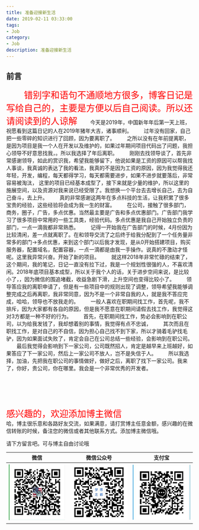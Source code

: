 ```yaml
---
title: 准备迎接新生活
date: 2019-02-11 03:33:00
tags: 
- Job
category: 
- Job
description: 准备迎接新生活
---
```

<!-- image url 
https://raw.githubusercontent.com/HealerJean/HealerJean.github.io/master/blogImages
　　首行缩进
<font color="red">  </font>

<font  color="red" size="4">   </font>


<font size="4">   </font>
-->

## 前言

<font  color="red" size="5">  
　　错别字和语句不通顺地方很多，博客日记是写给自己的，主要是方便以后自己阅读。所以还请阅读到的人谅解
</font>
　　今天是2019年，中国新年年后第一天上班，祝愿看到这篇日记的人在2019年猪年大吉，诸事顺利。    
　　过年没有回家，自己把一些零碎的知识进行了回顾，因为要离职了。   
　　之所以没有在年前提离职，是因为项目是我一个人在开发以及维护的，如果过年期间项目代码出了问题，我担心领导不好意思找我，。所以我选择了年后离职。    
　　刚刚去找领导谈了，首先非常感谢领导，如此的赏识我，希望我能够留下，他说如果是工资的原因可以帮我找人事谈，我真诚的表达了我的看法，我真的不是因为工资的原因，因为我觉得我还年轻，开发，编程，每天都得学习，每天都需要进步，如果不进步就要落后，非常容易被淘汰， 这里的项目已经基本成型了，接下来就是少量的维护，所以这里的施展空间，以及资源对我来说已经受限了。我想换一个平台去去增长自己，去为自己奋斗，去上升。    
　　真的非常感谢这两年在多点科技的生活，让我积累了很多宝贵的经验，这些经验将会成为我一生的财富。    
　　在公司，接触了很多部门，商务，圈子，广告，多点优惠。当然最主要是广告和多点优惠部门。广告部门我学习了很多项目中常用的一些工具类，经验代码。多点优惠是我自己开始独立负责的部门，一点一滴我都非常熟悉。    
　　记得一开始我在广告部门的时候，4月份因为比较清闲，差一点就离职了。在和领导交流了之后终于给我分配到了一个任务量非常多的部门->多点优惠，来到这个部门以后我才发现，是从0开始搭建项目，购买服务器，配置域名，配置容器，一点一滴都是由我一手操作。说真的不激动才怪呢。这里我异常兴奋。开始了新的项目。    
　　就这样2018年非常忙碌的结束了，这个期间，我的笔记，日记一直没有拉下过，我是一个规划性很强的人，不喜欢清闲。2018年底项目基本成型，所以关于我个人的话，关于进步空间来说，是比较小了，，因为微信的围追堵截，收益急剧下滑，上升空间也变得比较小了。    
　　领导答应我的离职申请了，但是有一些项目中的规则出现了调整，领导希望我能够调整完成之后再离职，我非常同意，因为不是一个非常自我的人，就是我不答应完成，哈哈，领导也不放我走的。     
　　一般人喜欢在职期间找工作，首先呢，我不排斥，因为大家都有各自的原因，但是我不愿意在职期间请假去找工作，我觉得这对3方都是一种不好的行为。    
　　首先，在职期间找工作，势必会影响到在职公司，以为给我发钱了，我却想着别的事情，我觉得有点不忠诚，    
　　其次而且在职找工作，是对自己的不自信，因为担心自己找不到下家，所以才骑着毛驴找毛驴，因为如果面试失败了，肯定会自己在公司总结一些经验，会影响到在职公司。    
　　最后我觉得会影响到下一家公司，公司既然招人，肯定是越早来上班越好，如果答应了下一家公司，然后上一家公司不放人，岂不是失信于人。     
　　所以我选择，加油，先把我在职公司的事情做好，做好之后，离职了找下一家公司。我来了，你好，贵公司，你在哪里。我会是一个非常优秀的开发者。
　　

     
     
     
<br><br>    
<font  color="red" size="5" >     
感兴趣的，欢迎添加博主微信
 </font>
<br>
哈，博主很乐意和各路好友交流，如果满意，请打赏博主任意金额，感兴趣的在微信转账的时候，备注您的微信或者其他联系方式。添加博主微信哦。    

请下方留言吧。可与博主自由讨论哦

|微信 | 微信公众号|支付宝|
|:-------:|:-------:|:------:|
| ![微信](https://raw.githubusercontent.com/HealerJean/HealerJean.github.io/master/assets/img/tctip/weixin.jpg)|![微信公众号](https://raw.githubusercontent.com/HealerJean/HealerJean.github.io/master/assets/img/my/qrcode_for_gh_a23c07a2da9e_258.jpg)|![支付宝](https://raw.githubusercontent.com/HealerJean/HealerJean.github.io/master/assets/img/tctip/alpay.jpg) |




<!-- Gitalk 评论 start  -->

<link rel="stylesheet" href="https://unpkg.com/gitalk/dist/gitalk.css">
<script src="https://unpkg.com/gitalk@latest/dist/gitalk.min.js"></script> 
<div id="gitalk-container"></div>    
 <script type="text/javascript">
    var gitalk = new Gitalk({
		clientID: `1d164cd85549874d0e3a`,
		clientSecret: `527c3d223d1e6608953e835b547061037d140355`,
		repo: `HealerJean.github.io`,
		owner: 'HealerJean',
		admin: ['HealerJean'],
		id: 'eGB2KZ3RVkhWxsHY',
    });
    gitalk.render('gitalk-container');
</script> 

<!-- Gitalk end -->

